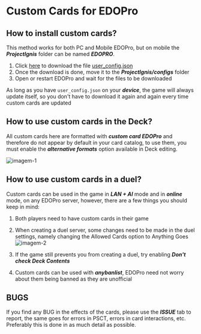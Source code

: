 # Custom Cards for EDOPro
## How to install custom cards?
This method works for both PC and Mobile EDOPro, but on mobile the ***ProjectIgnis*** folder can be named ***EDOPRO***.

1. Click [here][df2] to download the file [user_config.json][df2]
2. Once the download is done, move it to the ***ProjectIgnis/configs*** folder
3. Open or restart EDOPro and wait for the files to be downloaded

As long as you have `user_config.json` on your ***device***, the game will always update itself, so you don't have to download it again and again every time custom cards are updated

## How to use custom cards in the Deck?
All custom cards here are formatted with ***custom card EDOPro*** and therefore do not appear by default in your card catalog, to use them, you must enable the ***alternative formats*** option available in Deck editing.

![imagem-1][img1]

## How to use custom cards in a duel?
Custom cards can be used in the game in ***LAN + AI*** mode and in ***online*** mode, on any EDOPro server, however, there are a few things you should keep in mind:

 1. Both players need to have custom cards in their game

2. When creating a duel server, some changes need to be made in the duel settings, namely changing the Allowed Cards  option to Anything Goes
![imagem-2][img2]
3. If the game still prevents you from creating a duel, try enabling ***Don't check Deck Contents***
4. Custom cards can be used with ***anybanlist***, EDOPro need not worry about them being banned as they are unofficial

## BUGS
If you find any BUG in the effects of the cards, please use the ***ISSUE*** tab to report, the same goes for errors in  PSCT, errors in card interactions, etc.  Preferably this is done in as much detail as possible.






[df2]: <https://drive.google.com/file/d/1N-Zbb6g6b-L1thwoX-p1TRlx0L0KK58S/view?usp=drivesdk>
[img1]: <https://user-images.githubusercontent.com/107518574/205525916-bc2f4be4-5f34-4b0c-ae0a-8211ae40f8ab.jpg>
[img2]: <https://user-images.githubusercontent.com/107518574/205527563-42a0e83d-a2a9-4861-a0e6-b3c9b5c091a4.jpg>
